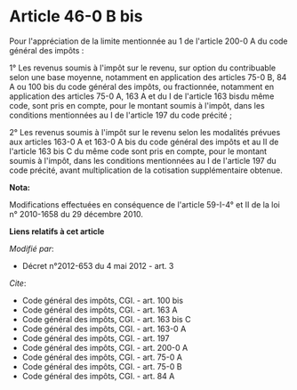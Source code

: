 # Article 46-0 B bis

Pour l'appréciation de la limite mentionnée au 1 de l'article 200-0 A du code général des impôts : 

1° Les revenus soumis à l'impôt sur le revenu, sur option du contribuable selon une base moyenne, notamment en application
des articles 75-0 B, 84 A ou 100 bis du code général des impôts, ou fractionnée, notamment en application des articles 75-0
A, 163 A et du I de l'article 163 bisdu même code, sont pris en compte, pour le montant soumis à l'impôt, dans les conditions
mentionnées au I de l'article 197 du code précité ; 

2° Les revenus soumis à l'impôt sur le revenu selon les modalités prévues aux articles 163-0 A et 163-0 A bis du code général
des impôts et au II de l'article 163 bis C du même code sont pris en compte, pour le montant soumis à l'impôt, dans les
conditions mentionnées au I de l'article 197 du code précité, avant multiplication de la cotisation supplémentaire obtenue.

**Nota:**

Modifications effectuées en conséquence de l'article 59-I-4° et II de la loi n° 2010-1658 du 29 décembre 2010.

**Liens relatifs à cet article**

_Modifié par_:

  - Décret n°2012-653 du 4 mai 2012 - art. 3

_Cite_:

  - Code général des impôts, CGI. - art. 100 bis
  - Code général des impôts, CGI. - art. 163 A
  - Code général des impôts, CGI. - art. 163 bis C
  - Code général des impôts, CGI. - art. 163-0 A
  - Code général des impôts, CGI. - art. 197
  - Code général des impôts, CGI. - art. 200-0 A
  - Code général des impôts, CGI. - art. 75-0 A
  - Code général des impôts, CGI. - art. 75-0 B
  - Code général des impôts, CGI. - art. 84 A
